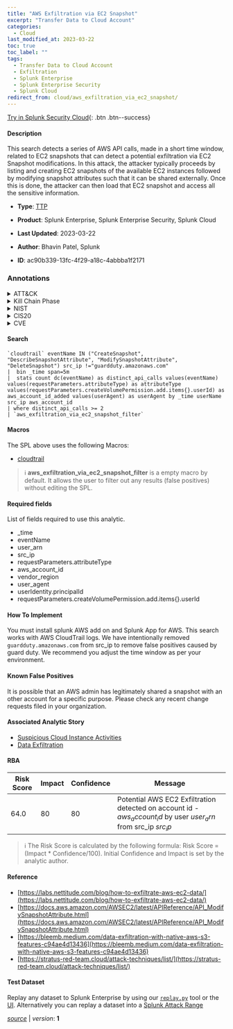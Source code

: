 ```yaml
---
title: "AWS Exfiltration via EC2 Snapshot"
excerpt: "Transfer Data to Cloud Account"
categories:
  - Cloud
last_modified_at: 2023-03-22
toc: true
toc_label: ""
tags:
  - Transfer Data to Cloud Account
  - Exfiltration
  - Splunk Enterprise
  - Splunk Enterprise Security
  - Splunk Cloud
redirect_from: cloud/aws_exfiltration_via_ec2_snapshot/
---
```




[Try in Splunk Security Cloud](https://www.splunk.com/en_us/cyber-security.html){: .btn .btn--success}

#### Description

This search detects a series of AWS API calls, made in a short time window, related to EC2 snapshots that can detect a potential exfiltration via EC2 Snapshot modifications. In this attack, the attacker typically proceeds by listing and creating EC2 snapshots of the available EC2 instances followed by modifying snapshot attributes such that it can be shared externally. Once this is done, the attacker can then load that EC2 snapshot and access all the sensitive information.

- **Type**: [TTP](https://github.com/splunk/security_content/wiki/Detection-Analytic-Types)
- **Product**: Splunk Enterprise, Splunk Enterprise Security, Splunk Cloud

- **Last Updated**: 2023-03-22
- **Author**: Bhavin Patel, Splunk
- **ID**: ac90b339-13fc-4f29-a18c-4abbba1f2171

### Annotations
<details>
  <summary>ATT&CK</summary>

<div markdown="1">

#### [ATT&CK](https://attack.mitre.org/)

| ID          | Technique   | Tactic         |
| ----------- | ----------- |--------------- |
| [T1537](https://attack.mitre.org/techniques/T1537/) | Transfer Data to Cloud Account | Exfiltration |

</div>
</details>


<details>
  <summary>Kill Chain Phase</summary>

<div markdown="1">

* Actions On Objectives


</div>
</details>


<details>
  <summary>NIST</summary>

<div markdown="1">

* DE.CM



</div>
</details>

<details>
  <summary>CIS20</summary>

<div markdown="1">

* CIS 10



</div>
</details>

<details>
  <summary>CVE</summary>

<div markdown="1">


</div>
</details>


#### Search

```
`cloudtrail` eventName IN ("CreateSnapshot", "DescribeSnapshotAttribute", "ModifySnapshotAttribute", "DeleteSnapshot") src_ip !="guardduty.amazonaws.com" 
|  bin _time span=5m 
|  stats count dc(eventName) as distinct_api_calls values(eventName)  values(requestParameters.attributeType) as attributeType values(requestParameters.createVolumePermission.add.items{}.userId) as aws_account_id_added values(userAgent) as userAgent by _time userName src_ip aws_account_id 
| where distinct_api_calls >= 2 
| `aws_exfiltration_via_ec2_snapshot_filter`
```

#### Macros
The SPL above uses the following Macros:
* [cloudtrail](https://github.com/splunk/security_content/blob/develop/macros/cloudtrail.yml)

> :information_source:
> **aws_exfiltration_via_ec2_snapshot_filter** is a empty macro by default. It allows the user to filter out any results (false positives) without editing the SPL.



#### Required fields
List of fields required to use this analytic.
* _time
* eventName
* user_arn
* src_ip
* requestParameters.attributeType
* aws_account_id
* vendor_region
* user_agent
* userIdentity.principalId
* requestParameters.createVolumePermission.add.items{}.userId



#### How To Implement
You must install splunk AWS add on and Splunk App for AWS. This search works with AWS CloudTrail logs. We have intentionally removed `guardduty.amazonaws.com` from src_ip to remove false positives caused by guard duty. We recommend you adjust the time window as per your environment.
#### Known False Positives
It is possible that an AWS admin has legitimately shared a snapshot with an other account for a specific purpose. Please check any recent change requests filed in your organization.

#### Associated Analytic Story
* [Suspicious Cloud Instance Activities](/stories/suspicious_cloud_instance_activities)
* [Data Exfiltration](/stories/data_exfiltration)




#### RBA

| Risk Score  | Impact      | Confidence   | Message      |
| ----------- | ----------- |--------------|--------------|
| 64.0 | 80 | 80 | Potential AWS EC2 Exfiltration detected on account id - $aws_account_id$ by user $user_arn$ from src_ip $src_ip$ |


> :information_source:
> The Risk Score is calculated by the following formula: Risk Score = (Impact * Confidence/100). Initial Confidence and Impact is set by the analytic author.


#### Reference

* [https://labs.nettitude.com/blog/how-to-exfiltrate-aws-ec2-data/](https://labs.nettitude.com/blog/how-to-exfiltrate-aws-ec2-data/)
* [https://docs.aws.amazon.com/AWSEC2/latest/APIReference/API_ModifySnapshotAttribute.html](https://docs.aws.amazon.com/AWSEC2/latest/APIReference/API_ModifySnapshotAttribute.html)
* [https://bleemb.medium.com/data-exfiltration-with-native-aws-s3-features-c94ae4d13436](https://bleemb.medium.com/data-exfiltration-with-native-aws-s3-features-c94ae4d13436)
* [https://stratus-red-team.cloud/attack-techniques/list/](https://stratus-red-team.cloud/attack-techniques/list/)



#### Test Dataset
Replay any dataset to Splunk Enterprise by using our [`replay.py`](https://github.com/splunk/attack_data#using-replaypy) tool or the [UI](https://github.com/splunk/attack_data#using-ui).
Alternatively you can replay a dataset into a [Splunk Attack Range](https://github.com/splunk/attack_range#replay-dumps-into-attack-range-splunk-server)




[*source*](https://github.com/splunk/security_content/tree/develop/detections/cloud/aws_exfiltration_via_ec2_snapshot.yml) \| *version*: **1**